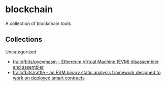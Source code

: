 # blockchain

A collection of blockchain tools

## Collections

Uncategorized

* [trailofbits/pyevmasm - Ethereum Virtual Machine (EVM) disassembler and assembler](https://github.com/trailofbits/pyevmasm)
* [trailofbits/rattle - an EVM binary static analysis framework designed to work on deployed smart contracts](https://github.com/trailofbits/rattle)

